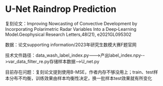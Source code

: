 # U-Net Raindrop Prediction
复刻论文：Improving Nowcasting of Convective Development by Incorporating Polarimetric Radar Variables Into a Deep‐Learning Model.Geophysical Research Letters,48(21), e2021GL095302

数据：论文supporting information/2023年研究生数模大赛F题官网

技术文件路径：data_wash_label_index.py--->产出label_index.npy-->var_data_filter_re.py存储样本数据-->U_net.py

目前存在问题：复刻论文提到使用B-MSE，作者内存不够没用上；train、test样本分布不均衡，训练效果由样本均衡性决定，换一批样本test效果就有所变化


